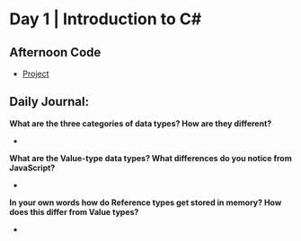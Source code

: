 # Day 1 | Introduction to C#

## Afternoon Code
+ [Project](link)

## Daily Journal:

**What are the three categories of data types? How are they different?**

+ 

**What are the Value-type data types? What differences do you notice from JavaScript?**

+ 

**In your own words how do Reference types get stored in memory? How does this differ from Value types?**

+ 